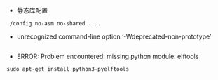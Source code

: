 - 静态库配置
```shell
./config no-asm no-shared ....
```

- unrecognized command-line option ‘-Wdeprecated-non-prototype’
```shell

```

- ERROR: Problem encountered: missing python module: elftools
```shell
sudo apt-get install python3-pyelftools
```

